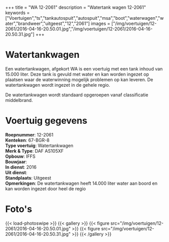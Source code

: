 +++
title = "WA 12-2061"
description = "Watertank wagen 12-2061"
keywords = ["Voertuigen","ts","tankautospuit","autospuit","msa","boot","waterwagen","water","brandweer","uitgeest","12","2061"]
images = ["/img/voertuigen/12-2061/2016-04-16-20.50.01.jpg","/img/voertuigen/12-2061/2016-04-16-20.50.31.jpg"]
+++

# Watertankwagen

Een watertankwagen, afgekort WA is een voertuig met een tank inhoud van 15.000 liter. Deze tank is gevuld met water en kan worden ingezet op plaatsen waar de waterwinning mogelijk problemen op kan leveren. De watertankwagen wordt ingezet in de gehele regio.

De watertankwagen wordt standaard opgeroepen vanaf classificatie middelbrand.

# Voertuig gegevens

**Roepnummer**: 12-2061  
**Kenteken**: 67-BGR-8  
**Type voertuig**: Watertankwagen  
**Merk & Type**: DAF AS105XF  
**Opbouw**: IFFS  
**Bouwjaar**:  
**In dienst**: 2016  
**Uit dienst**:  
**Standplaats**: Uitgeest  
**Opmerkingen**: De watertankwagen heeft 14.000 liter water aan boord en kan worden ingezet door heel de regio  

# Foto's
{{< load-photoswipe >}}
{{< gallery >}}
  {{< figure src="/img/voertuigen/12-2061/2016-04-16-20.50.01.jpg" >}}
  {{< figure src="/img/voertuigen/12-2061/2016-04-16-20.50.31.jpg" >}}
{{< /gallery >}}

